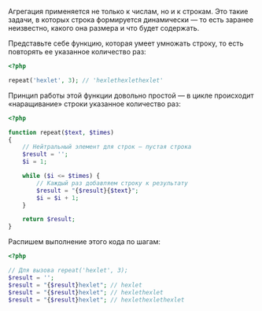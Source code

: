 Агрегация применяется не только к числам, но и к строкам. Это такие задачи, в которых строка формируется динамически — то есть заранее неизвестно, какого она размера и что будет содержать.

Представьте себе функцию, которая умеет умножать строку, то есть повторять ее указанное количество раз:

```php
<?php

repeat('hexlet', 3); // 'hexlethexlethexlet'
```

Принцип работы этой функции довольно простой — в цикле происходит «наращивание» строки указанное количество раз:

```php
<?php

function repeat($text, $times)
{
    // Нейтральный элемент для строк – пустая строка
    $result = '';
    $i = 1;

    while ($i <= $times) {
        // Каждый раз добавляем строку к результату
        $result = "{$result}{$text}";
        $i = $i + 1;
    }

    return $result;
}
```

Распишем выполнение этого кода по шагам:

```php
<?php

// Для вызова repeat('hexlet', 3);
$result = '';
$result = "{$result}hexlet"; // hexlet
$result = "{$result}hexlet"; // hexlethexlet
$result = "{$result}hexlet"; // hexlethexlethexlet
```
